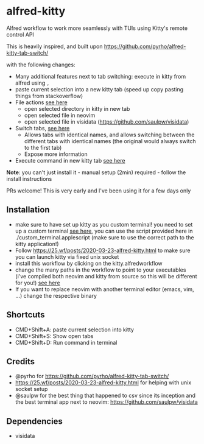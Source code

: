 # alfred-kitty

Alfred workflow to work more seamlessly with TUIs using Kitty's remote control API

This is heavily inspired, and built upon https://github.com/pyrho/alfred-kitty-tab-switch/

with the following changes:

- Many additional features next to tab switching: execute in kitty from alfred using `,`
- paste current selection into a new kitty tab (speed up copy pasting things from stackoverflow)
- File actions [see here](./file_acitons.png)
    - open selected directory in kitty in new tab
    - open selected file in neovim
    - open selected file in visidata (https://github.com/saulpw/visidata)
- Switch tabs, [see here](./switch_tabs.png)
    - Allows tabs with identical names, and allows switching between the different tabs with identical names (the original would always switch to the first tab)
    - Expose more information
- Execute command in new kitty tab [see here](./execute_in_kitty.png)

**Note**: you can't just install it - manual setup (2min) required -  follow the install instructions

PRs welcome! This is very early and I've been using it for a few days only



## Installation

- make sure to have set up kitty as you custom terminal! you need to set up a custom terminal [see here](https://www.alfredapp.com/help/features/terminal/), you can use the script provided here in ./custom_terminal.applescript  (make sure to use the correct path to the kitty application!)
- Follow https://25.wf/posts/2020-03-23-alfred-kitty.html to make sure you can launch kitty via fixed unix socket
- install this workflow by clicking on the kitty.alfredworkflow
- change the many paths in the workflow to point to your executables (i've compiled both neovim and kitty from source so this will be different for you!) [see here](./change_paths.png)
- If you want to replace neovim with another terminal editor (emacs, vim, ...) change the respective binary


## Shortcuts

- CMD+Shift+A: paste current selection into kitty
- CMD+Shift+S: Show open tabs
- CMD+Shift+D: Run command in terminal


## Credits

- @pyrho for https://github.com/pyrho/alfred-kitty-tab-switch/
- https://25.wf/posts/2020-03-23-alfred-kitty.html for helping with unix socket setup
- @saulpw for the best thing that happened to csv since its inception and the best terminal app next to neovim: https://github.com/saulpw/visidata


## Dependencies

- visidata

